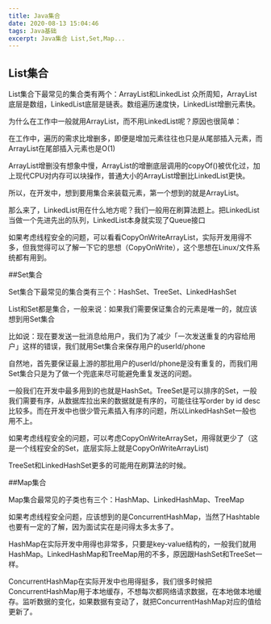 ```yaml
---
title: Java集合
date: 2020-08-13 15:04:46
tags: Java基础
excerpt: Java集合 List,Set,Map...
---
```


## List集合

List集合下最常见的集合类有两个：ArrayList和LinkedList
众所周知，ArrayList底层是数组，LinkedList底层是链表。数组遍历速度快，LinkedList增删元素快。

为什么在工作中一般就用ArrayList，而不用LinkedList呢？原因也很简单：

在工作中，遍历的需求比增删多，即便是增加元素往往也只是从尾部插入元素，而ArrayList在尾部插入元素也是O(1)

ArrayList增删没有想象中慢，ArrayList的增删底层调用的copyOf()被优化过，加上现代CPU对内存可以块操作，普通大小的ArrayList增删比LinkedList更快。

所以，在开发中，想到要用集合来装载元素，第一个想到的就是ArrayList。

那么来了，LinkedList用在什么地方呢？我们一般用在刷算法题上。把LinkedList当做一个先进先出的队列，LinkedList本身就实现了Queue接口

如果考虑线程安全的问题，可以看看CopyOnWriteArrayList，实际开发用得不多，但我觉得可以了解一下它的思想（CopyOnWrite），这个思想在Linux/文件系统都有用到。
 
##Set集合

Set集合下最常见的集合类有三个：HashSet、TreeSet、LinkedHashSet

List和Set都是集合，一般来说：如果我们需要保证集合的元素是唯一的，就应该想到用Set集合

比如说：现在要发送一批消息给用户，我们为了减少「一次发送重复的内容给用户」这样的错误，我们就用Set集合来保存用户的userId/phone

自然地，首先要保证最上游的那批用户的userId/phone是没有重复的，而我们用Set集合只是为了做一个兜底来尽可能避免重复发送的问题。

一般我们在开发中最多用到的也就是HashSet。TreeSet是可以排序的Set，一般我们需要有序，从数据库拉出来的数据就是有序的，可能往往写order by id desc比较多。而在开发中也很少管元素插入有序的问题，所以LinkedHashSet一般也用不上。

如果考虑线程安全的问题，可以考虑CopyOnWriteArraySet，用得就更少了（这是一个线程安全的Set，底层实际上就是CopyOnWriteArrayList)

TreeSet和LinkedHashSet更多的可能用在刷算法的时候。

##Map集合

Map集合最常见的子类也有三个：HashMap、LinkedHashMap、TreeMap

如果考虑线程安全问题，应该想到的是ConcurrentHashMap，当然了Hashtable也要有一定的了解，因为面试实在是问得太多太多了。

HashMap在实际开发中用得也非常多，只要是key-value结构的，一般我们就用HashMap。LinkedHashMap和TreeMap用的不多，原因跟HashSet和TreeSet一样。

ConcurrentHashMap在实际开发中也用得挺多，我们很多时候把ConcurrentHashMap用于本地缓存，不想每次都网络请求数据，在本地做本地缓存。监听数据的变化，如果数据有变动了，就把ConcurrentHashMap对应的值给更新了。

 